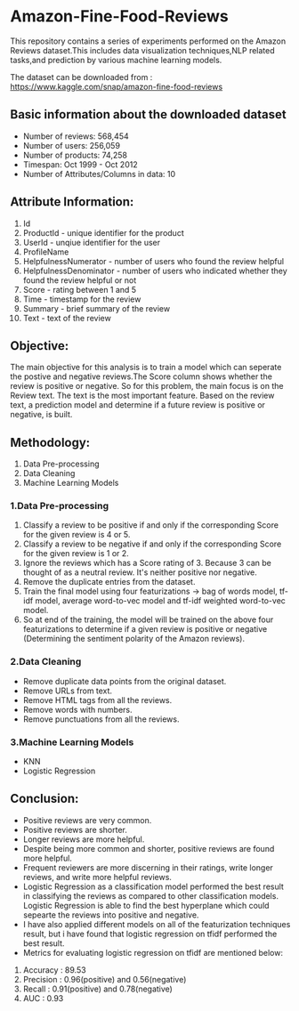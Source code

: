 # Amazon-Fine-Food-Reviews
This repository contains a series of experiments performed on the Amazon Reviews dataset.This includes data visualization techniques,NLP related tasks,and prediction by various machine learning models.

The dataset can be downloaded from : https://www.kaggle.com/snap/amazon-fine-food-reviews

## Basic information about the downloaded dataset

  * Number of reviews: 568,454
  * Number of users: 256,059
  * Number of products: 74,258
  * Timespan: Oct 1999 - Oct 2012
  * Number of Attributes/Columns in data: 10
  
## Attribute Information:

  1. Id
  2. ProductId - unique identifier for the product
  3. UserId - unqiue identifier for the user
  4. ProfileName
  5. HelpfulnessNumerator - number of users who found the review helpful
  6. HelpfulnessDenominator - number of users who indicated whether they found the review helpful or not
  7. Score - rating between 1 and 5
  8. Time - timestamp for the review
  9. Summary - brief summary of the review
  10. Text - text of the review  
  
## Objective:

The main objective for this analysis is to train a model which can seperate the postive and negative reviews.The Score column shows whether the review is positive or negative.  So for this problem, the main focus is on the Review text. The text is the most important feature. Based on the review text, a prediction model and determine if a future review is positive or negative, is built.

## Methodology:

  1. Data Pre-processing
  2. Data Cleaning
  3. Machine Learning Models
  
### 1.Data Pre-processing

  1. Classify a review to be positive if and only if the corresponding Score for the given review is 4 or 5.
  2. Classify a review to be negative if and only if the corresponding Score for the given review is 1 or 2.
  3. Ignore the reviews which has a Score rating of 3. Because 3 can be thought of as a neutral review. It's neither positive nor negative.
  4. Remove the duplicate entries from the dataset.
  5. Train the final model using four featurizations -> bag of words model, tf-idf model, average word-to-vec model and tf-idf weighted word-to-vec model.
  6. So at end of the training, the model will be trained on the above four featurizations to determine if a given review is positive or negative (Determining the sentiment polarity of the Amazon reviews).
  
### 2.Data Cleaning

  * Remove duplicate data points from the original dataset.
  * Remove URLs from text.
  * Remove HTML tags from all the reviews.
  * Remove words with numbers.
  * Remove punctuations from all the reviews.
  
### 3.Machine Learning Models
 
  * KNN
  * Logistic Regression
  
## Conclusion:

  * Positive reviews are very common.
  * Positive reviews are shorter.
  * Longer reviews are more helpful.
  * Despite being more common and shorter, positive reviews are found more helpful.
  * Frequent reviewers are more discerning in their ratings, write longer reviews, and write more helpful reviews.
  * Logistic Regression as a classification model performed the best result in classifying the reviews as compared to other classification models. Logistic Regression is able to find the best hyperplane which could sepearte the reviews into positive and negative.
  * I have also applied different models on all of the featurization techniques result, but i have found that logistic regression on tfidf performed the best result.
  * Metrics for evaluating logistic regression on tfidf are mentioned below:
  1. Accuracy : 89.53
  2. Precision : 0.96(positive) and 0.56(negative)
  3. Recall : 0.91(positive) and 0.78(negative)
  4. AUC : 0.93
  
 
